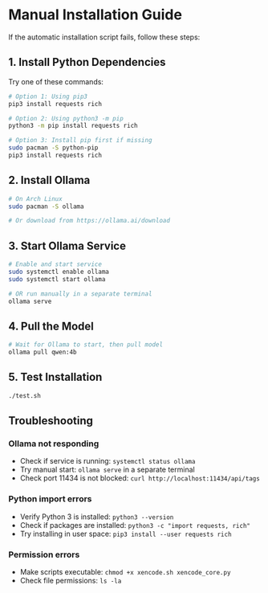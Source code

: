 # Manual Installation Guide

If the automatic installation script fails, follow these steps:

## 1. Install Python Dependencies

Try one of these commands:
```bash
# Option 1: Using pip3
pip3 install requests rich

# Option 2: Using python3 -m pip
python3 -m pip install requests rich

# Option 3: Install pip first if missing
sudo pacman -S python-pip
pip3 install requests rich
```

## 2. Install Ollama

```bash
# On Arch Linux
sudo pacman -S ollama

# Or download from https://ollama.ai/download
```

## 3. Start Ollama Service

```bash
# Enable and start service
sudo systemctl enable ollama
sudo systemctl start ollama

# OR run manually in a separate terminal
ollama serve
```

## 4. Pull the Model

```bash
# Wait for Ollama to start, then pull model
ollama pull qwen:4b
```

## 5. Test Installation

```bash
./test.sh
```

## Troubleshooting

### Ollama not responding
- Check if service is running: `systemctl status ollama`
- Try manual start: `ollama serve` in a separate terminal
- Check port 11434 is not blocked: `curl http://localhost:11434/api/tags`

### Python import errors
- Verify Python 3 is installed: `python3 --version`
- Check if packages are installed: `python3 -c "import requests, rich"`
- Try installing in user space: `pip3 install --user requests rich`

### Permission errors
- Make scripts executable: `chmod +x xencode.sh xencode_core.py`
- Check file permissions: `ls -la`
